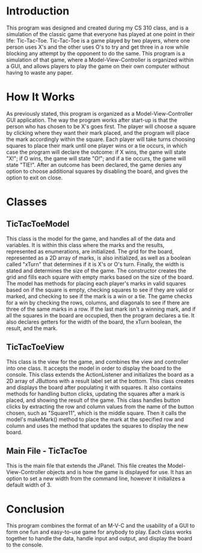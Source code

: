 # Introduction
This program was designed and created during my CS 310 class, and is a simulation of the classic game that everyone has played at one point in their life: Tic-Tac-Toe. Tic-Tac-Toe is a game played by two players, where one person uses X's and the other uses O's to try and get three in a row while blocking any attempt by the opponent to do the same. This program is a simulation of that game, where a Model-View-Controller is organized within a GUI, and allows players to play the game on their own computer without having to waste any paper.

# How It Works
As previously stated, this program is organized as a Model-View-Controller GUI application. The way the program works after start-up is that the person who has chosen to be X's goes first. The player will choose a square by clicking where they want their mark placed, and the program will place the mark accordingly within the square. Each player will take turns choosing squares to place their mark until one player wins or a tie occurs, in which case the program will declare the outcome: if X wins, the game will state "X!"; if O wins, the game will state "O!"; and if a tie occurs, the game will state "TIE!". After an outcome has been declared, the game denies any option to choose additional squares by disabling the board, and gives the option to exit on close.

# Classes

## TicTacToeModel
This class is the model for the game, and handles all of the data and variables. It is within this class where the marks and the results, represented as enumerations, are initialized. The grid for the board, represented as a 2D array of marks, is also initialized, as well as a boolean called "xTurn" that determines if it is X's or O's turn. Finally, the width is stated and determines the size of the game. The constructor creates the grid and fills each square with empty marks based on the size of the board. The model has methods for placing each player's marks in valid squares based on if the square is empty, checking squares to see if they are valid or marked, and checking to see if the mark is a win or a tie. The game checks for a win by checking the rows, columns, and diagonals to see if there are three of the same marks in a row. If the last mark isn't a winning mark, and if all the squares in the board are occupied, then the program declares a tie. It also declares getters for the width of the board, the xTurn boolean, the result, and the mark.

## TicTacToeView
This class is the view for the game, and combines the view and controller into one class. It accepts the model in order to display the board to the console. This class extends the ActionListener and initializes the board as a 2D array of JButtons with a result label set at the bottom. This class creates and displays the board after populating it with squares. It also contains methods for handling button clicks, updating the squares after a mark is placed, and showing the result of the game. This class handles button clicks by extracting the row and column values from the name of the button chosen, such as "Square11", which is the middle square. Then it calls the model's makeMark() method to place the mark at the specified row and column and uses the method that updates the squares to display the new board.

## Main File - TicTacToe
This is the main file that extends the JPanel. This file creates the Model-View-Controller objects and is how the game is displayed for use. It has an option to set a new width from the command line, however it initializes a default width of 3.

# Conclusion
This program combines the format of an M-V-C and the usability of a GUI to form one fun and easy-to-use game for anybody to play. Each class works together to handle the data, handle input and output, and display the board to the console.

